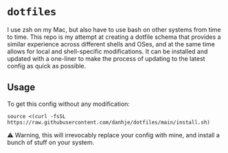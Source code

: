 # `dotfiles`

I use zsh on my Mac, but also have to use bash on other systems from time to time. This repo is my attempt at creating a dotfile schema that provides a similar experience across different shells and OSes, and at the same time allows for local and shell-specific modifications. It can be installed and updated with a one-liner to make the process of updating to the latest config as quick as possible.

## Usage

To get this config without any modification:

```shell
source <(curl -fsSL https://raw.githubusercontent.com/danhje/dotfiles/main/install.sh)
```

⚠️ Warning, this will irrevocably replace your config with mine, and install a bunch of stuff on your system.
